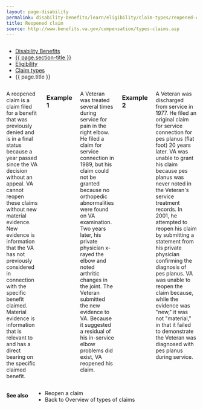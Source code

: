 ```yaml
---
layout: page-disability
permalink: disability-benefits/learn/eligibility/claim-types/reopened-claim/index.html
title: Reopened claim
source: http://www.benefits.va.gov/compensation/types-claims.asp
---
```


<div class="splash" markdown="0">
<div class="row" markdown="0">
<div class="small-12 columns" markdown="0">

<ul class="breadcrumbs" role="menubar" aria-label="Primary">
<li class="parent"><a href="{{ site.url }}/disability-benefits/">Disability Benefits</a></li>
<li class="parent"><a href="{{ site.url }}/disability-benefits/learn/">{{ page.section-title }}</a></li>
<li class="parent"><a href="{{ site.url }}/disability-benefits/learn/eligibility/">Eligibility</a></li>
<li class="parent"><a href="{{ site.url }}/disability-benefits/learn/eligibility/claim-types">Claim types</a></li>
<li class="active">{{ page.title }}</li>
</ul>

</div>
</div>
</div>

<div class="main" role="main" markdown="0">
<div class="section one" markdown="0">
<div class="primary" markdown="0">
<div class="row" markdown="0">
<div class="small-12 columns" markdown="1">

A reopened claim is a claim filed for a benefit that was previously denied and is in a final status because a year passed since the VA decision without an appeal. VA cannot reopen these claims without new material evidence. New evidence is information that the VA has not previously considered in connection with the specific benefit claimed. Material evidence is information that is relevant to and has a direct bearing on the specific claimed benefit.

### Example 1

A Veteran was treated several times during service for pain in the right elbow. He filed a claim for service connection in 1989, but his claim could not be granted because no orthopedic abnormalities were found on VA examination. Two years later, his private physician x-rayed the elbow and noted arthritic changes in the joint. The Veteran submitted the new evidence to VA. Because it suggested a residual of his in-service elbow problems did exist, VA reopened his claim.

### Example 2

A Veteran was discharged from service in 1977. He filed an original claim for service connection for pes planus (flat foot) 20 years later. VA was unable to grant his claim because pes planus was never noted in the Veteran's service treatment records. In 2001, he attempted to reopen his claim by submitting a statement from his private physician confirming the diagnosis of pes planus. VA was unable to reopen the claim because, while the evidence was "new," it was not "material," in that it failed to demonstrate the Veteran was diagnosed with pes planus during service.

</div>
</div>
</div>
</div>

<div class="section secondary" markdown="0">
<div class="row" markdown="0">
<div class="small-12 columns" markdown="1">

#### See also

- Reopen a claim
- Back to Overview of types of claims

</div>
</div>
</div>

</div>
